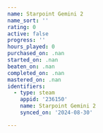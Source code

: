 ```yaml
---
name: Starpoint Gemini 2
name_sort: ''
rating: 0
active: false
progress: ''
hours_played: 0
purchased_on: .nan
started_on: .nan
beaten_on: .nan
completed_on: .nan
mastered_on: .nan
identifiers:
  - type: steam
    appid: '236150'
    name: Starpoint Gemini 2
    synced_on: '2024-08-30'

---
```


